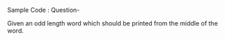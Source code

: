 Sample Code :
Question-

Given an odd length word which should be printed from the middle of the word.
